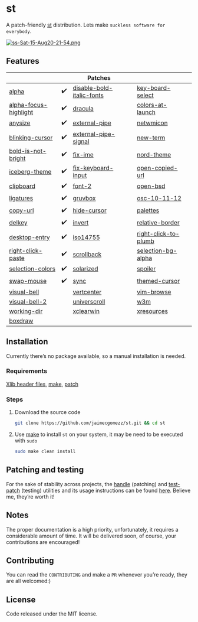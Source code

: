 # st

A patch-friendly [st](https://st.suckless.org/) distribution. Lets make `suckless software for everybody`.

[![ss-Sat-15-Aug20-21-54.png](https://i.postimg.cc/zfKKZKFs/ss-Sat-15-Aug20-21-54.png)](https://postimg.cc/GB3HvBNK)

## Features

|                                                              |      | Patches                                                      |      |                                                              |      |
| ------------------------------------------------------------ | ---- | ------------------------------------------------------------ | ---- | ------------------------------------------------------------ | ---- |
| [alpha](https://st.suckless.org/patches/alpha/)              | ✔️    | [disable-bold-italic-fonts](https://st.suckless.org/patches/disable_bold_italic_fonts/) |      | [key-board-select](https://st.suckless.org/patches/keyboard_select/) |      |
| [alpha-focus-highlight](https://st.suckless.org/patches/alpha_focus_highlight/) | ✔️    | [dracula](https://st.suckless.org/patches/dracula/)          |      | [colors-at-launch](https://st.suckless.org/patches/colors_at_launch/) |      |
| [anysize](https://st.suckless.org/patches/anysize/)          | ✔️    | [external-pipe](https://st.suckless.org/patches/externalpipe/) |      | [netwmicon](https://st.suckless.org/patches/netwmicon/)      |      |
| [blinking-cursor](https://st.suckless.org/patches/blinking_cursor/) | ✔️    | [external-pipe-signal](https://st.suckless.org/patches/externalpipe-signal/) |      | [new-term](https://st.suckless.org/patches/newterm/)         |      |
| [bold-is-not-bright](https://st.suckless.org/patches/bold-is-not-bright/) | ✔️    | [fix-ime](https://st.suckless.org/patches/fix_ime/)          |      | [nord-theme](https://st.suckless.org/patches/nordtheme/)     |      |
| [iceberg-theme](https://notabug.org/vejetaryenvampir/st-iceberg) | ✔️    | [fix-keyboard-input](https://st.suckless.org/patches/fix_keyboard_input/) |      | [open-copied-url](https://st.suckless.org/patches/open_copied_url/) |      |
| [clipboard](https://st.suckless.org/patches/clipboard/)      | ✔️    | [font-2](https://st.suckless.org/patches/font2/)             |      | [open-bsd](https://st.suckless.org/patches/openbsd/)         |      |
| [ligatures](https://st.suckless.org/patches/ligatures/)      | ✔️    | [gruvbox](https://st.suckless.org/patches/gruvbox/)          |      | [osc-10-11-12](https://st.suckless.org/patches/osc_10_11_12/) |      |
| [copy-url](https://st.suckless.org/patches/copyurl/)         | ✔️    | [hide-cursor](https://st.suckless.org/patches/hidecursor/)   |      | [palettes](https://st.suckless.org/patches/palettes/)        |      |
| [delkey](https://st.suckless.org/patches/delkey/)            | ✔️    | [invert](https://st.suckless.org/patches/invert/)            |      | [relative-border](https://st.suckless.org/patches/relativeborder/) |      |
| [desktop-entry](https://st.suckless.org/patches/desktopentry/) | ✔️    | [iso14755](https://st.suckless.org/patches/iso14755/)        |      | [right-click-to-plumb](https://st.suckless.org/patches/right_click_to_plumb/) |      |
| [right-click-paste](https://st.suckless.org/patches/rightclickpaste/) | ✔️    | [scrollback](https://st.suckless.org/patches/scrollback/)    |      | [selection-bg-alpha](https://st.suckless.org/patches/selectionbg-alpha/) |      |
| [selection-colors](https://st.suckless.org/patches/selectioncolors/) | ✔️    | [solarized](https://st.suckless.org/patches/solarized/)      |      | [spoiler](https://st.suckless.org/patches/spoiler/)          |      |
| [swap-mouse](https://st.suckless.org/patches/swapmouse/)     | ✔️    | [sync](https://st.suckless.org/patches/sync/)                |      | [themed-cursor](https://st.suckless.org/patches/themed_cursor/) |      |
| [visual-bell](https://st.suckless.org/patches/visualbell/)   |      | [vertcenter](https://st.suckless.org/patches/vertcenter/)    |      | [vim-browse](https://st.suckless.org/patches/vim_browse/)    |      |
| [visual-bell-2](https://st.suckless.org/patches/visualbell2/) |      | [universcroll](https://st.suckless.org/patches/universcroll/) |      | [w3m](https://st.suckless.org/patches/w3m/)                  |      |
| [working-dir](https://st.suckless.org/patches/workingdir/)   |      | [xclearwin](https://st.suckless.org/patches/xclearwin/)      |      | [xresources](https://st.suckless.org/patches/xresources/)    |      |
| [boxdraw](https://st.suckless.org/patches/boxdraw/)          |      |                                                              |      |                                                              |      |



## Installation

Currently there’s no package available, so a manual installation is needed.

### Requirements

[Xlib header files](https://tronche.com/gui/x/xlib/introduction/header.html), [make](https://www.gnu.org/software/make/), [patch](https://man7.org/linux/man-pages/man1/patch.1.html)

### Steps


1. Download the source code

   ```sh
   git clone https://github.com/jaimecgomezz/st.git && cd st
   ```

2. Use [make](https://www.gnu.org/software/make/) to install `st` on your system, it may be need to be executed with `sudo`

   ```sh
   sudo make clean install
   ```



## Patching and testing

For the sake of stability across projects, the [handle](https://github.com/jaimecgomezz/suckless-patchers/blob/master/handle) (patching) and [test-patch](https://github.com/jaimecgomezz/suckless-patchers/blob/master/test-patch) (testing) utilities and its usage instructions can be found [here](https://github.com/jaimecgomezz/suckless-patchers). Believe me, they’re worth it!



## Notes

The proper documentation is a high priority, unfortunately, it requires a considerable amount of time. It will be delivered soon, of course, your contributions are encouraged!




## Contributing

You can read the `CONTRIBUTING` and make a `PR` whenever you’re ready, they are all welcomed:)



## License

 Code released under the MIT license.
